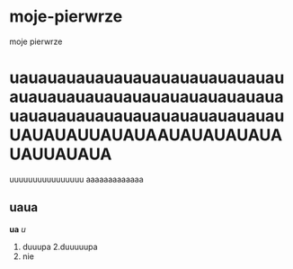 # moje-pierwrze
moje pierwrze
# uauauauauauauauauauauauauauauauauauauauauauauauauauauauauauauauauauauauauauauauauauauauUAUAUAUUAUAUAAUAUAUAUAUAUAUUAUAUA
uuuuuuuuuuuuuuuu
aaaaaaaaaaaaa
## uaua
**ua**
*u*
1. duuupa
  2.duuuuupa
1. nie
